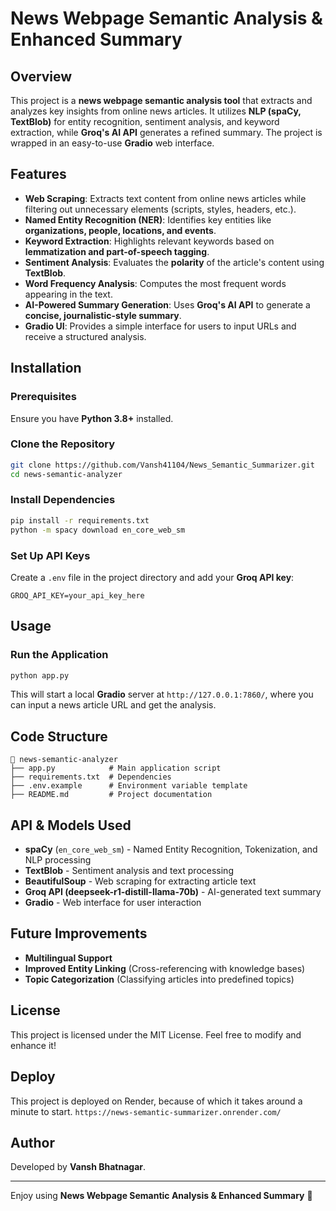 # News Webpage Semantic Analysis & Enhanced Summary

## Overview
This project is a **news webpage semantic analysis tool** that extracts and analyzes key insights from online news articles. It utilizes **NLP (spaCy, TextBlob)** for entity recognition, sentiment analysis, and keyword extraction, while **Groq's AI API** generates a refined summary. The project is wrapped in an easy-to-use **Gradio** web interface.

## Features
- **Web Scraping**: Extracts text content from online news articles while filtering out unnecessary elements (scripts, styles, headers, etc.).
- **Named Entity Recognition (NER)**: Identifies key entities like **organizations, people, locations, and events**.
- **Keyword Extraction**: Highlights relevant keywords based on **lemmatization and part-of-speech tagging**.
- **Sentiment Analysis**: Evaluates the **polarity** of the article's content using **TextBlob**.
- **Word Frequency Analysis**: Computes the most frequent words appearing in the text.
- **AI-Powered Summary Generation**: Uses **Groq's AI API** to generate a **concise, journalistic-style summary**.
- **Gradio UI**: Provides a simple interface for users to input URLs and receive a structured analysis.

## Installation
### Prerequisites
Ensure you have **Python 3.8+** installed.

### Clone the Repository
```bash
git clone https://github.com/Vansh41104/News_Semantic_Summarizer.git
cd news-semantic-analyzer
```

### Install Dependencies
```bash
pip install -r requirements.txt
python -m spacy download en_core_web_sm
```

### Set Up API Keys
Create a `.env` file in the project directory and add your **Groq API key**:
```env
GROQ_API_KEY=your_api_key_here
```

## Usage
### Run the Application
```bash
python app.py
```
This will start a local **Gradio** server at `http://127.0.0.1:7860/`, where you can input a news article URL and get the analysis.

## Code Structure
```
📂 news-semantic-analyzer
├── app.py            # Main application script
├── requirements.txt  # Dependencies
├── .env.example      # Environment variable template
├── README.md         # Project documentation
```

## API & Models Used
- **spaCy** (`en_core_web_sm`) - Named Entity Recognition, Tokenization, and NLP processing
- **TextBlob** - Sentiment analysis and text processing
- **BeautifulSoup** - Web scraping for extracting article text
- **Groq API (deepseek-r1-distill-llama-70b)** - AI-generated text summary
- **Gradio** - Web interface for user interaction

## Future Improvements
- **Multilingual Support**
- **Improved Entity Linking** (Cross-referencing with knowledge bases)
- **Topic Categorization** (Classifying articles into predefined topics)

## License
This project is licensed under the MIT License. Feel free to modify and enhance it!

## Deploy
This project is deployed on Render, because of which it takes around a minute to start. ```https://news-semantic-summarizer.onrender.com/```

## Author
Developed by **Vansh Bhatnagar**.

---
Enjoy using **News Webpage Semantic Analysis & Enhanced Summary** 🚀

